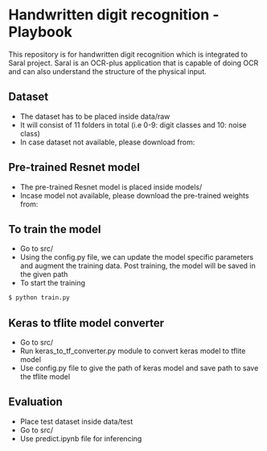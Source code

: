 # Handwritten digit recognition - Playbook
This repository is for handwritten digit recognition which is integrated to Saral project. Saral is an OCR-plus application that is capable of doing OCR and can also understand the structure of the physical input.

## Dataset
- The dataset has to be placed inside data/raw  
- It will consist of 11 folders in total (i.e 0-9: digit classes and 10: noise class)
- In case dataset not available, please download from: 

## Pre-trained Resnet model
- The pre-trained Resnet model is placed inside models/ 
- Incase model not available, please download the pre-trained weights from:

## To train the model
- Go to src/
- Using the config.py file, we can update the model specific parameters and augment the training data. Post training, the model will be saved in the given path
- To start the training
```bash
$ python train.py 
```
## Keras to tflite model converter
- Go to src/
- Run keras_to_tf_converter.py module to convert keras model to tflite model
- Use config.py file to give the path of keras model and save path to save the tflite model

## Evaluation
- Place test dataset inside data/test
- Go to src/
- Use predict.ipynb file for inferencing



